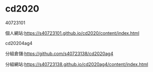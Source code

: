 # cd2020

40723101

個人網站:https://s40723101.github.io/cd2020/content/index.html

cd20204ag4

分組倉儲:https://github.com/s40723138/cd2020ag4

分組網站:https://s40723138.github.io/cd2020ag4/content/index.html
